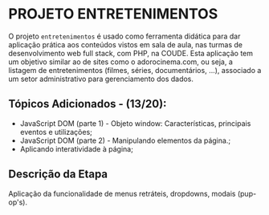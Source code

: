 # PROJETO ENTRETENIMENTOS
O projeto `entretenimentos` é usado como ferramenta didática para dar aplicação prática aos conteúdos vistos em sala de aula, nas turmas de desenvolvimento web full stack, com PHP, na COUDE. Esta aplicação tem um objetivo similar ao de sites como o adorocinema.com, ou seja, a listagem de entretenimentos (filmes, séries, documentários, ...), associado a um setor administrativo para gerenciamento dos dados.

## Tópicos Adicionados - (13/20):
* JavaScript DOM (parte 1) - Objeto window: Características, principais eventos e utilizações;
* JavaScript DOM (parte 2) - Manipulando elementos da página.;
* Aplicando interatividade à página;

## Descrição da Etapa
Aplicação da funcionalidade de menus retráteis, dropdowns, modais (pup-op's).